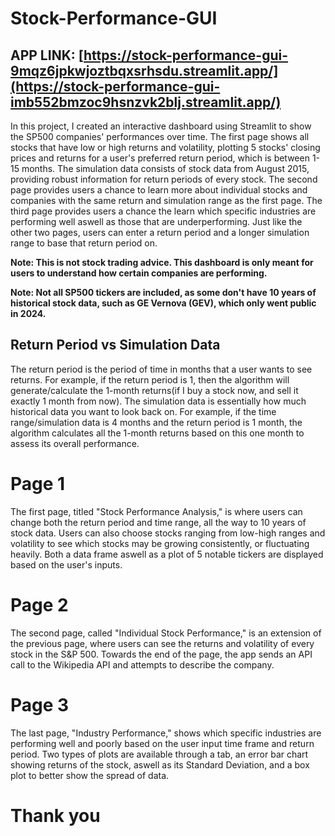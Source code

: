 # Stock-Performance-GUI

## APP LINK: [https://stock-performance-gui-9mqz6jpkwjoztbqxsrhsdu.streamlit.app/](https://stock-performance-gui-imb552bmzoc9hsnzvk2blj.streamlit.app/)

In this project, I created an interactive dashboard using Streamlit to show the SP500 companies' performances over time. The first page shows all stocks that have low or high returns and volatility, plotting 5 stocks' closing prices and returns for a user's preferred return period, which is between 1-15 months. The simulation data consists of stock data from August 2015, providing robust information for return periods of every stock. 
The second page provides users a chance to learn more about individual stocks and companies with the same return and simulation range as the first page. 
The third page provides users a chance the learn which specific industries are performing well aswell as those that are underperforming. Just like the other two pages, users can enter a return period and a longer simulation range to base that return period on.


**Note: This is not stock trading advice. This dashboard is only meant for users to understand how certain companies are performing.**

**Note: Not all SP500 tickers are included, as some don't have 10 years of historical stock data, such as GE Vernova (GEV), which only went public in 2024.**


## Return Period vs Simulation Data
The return period is the period of time in months that a user wants to see returns. For example, if the return period is 1, then the algorithm will generate/calculate the 1-month returns(if I buy a stock now, and sell it exactly 1 month from now). The simulation data is essentially how much historical data you want to look back on. 
For example, if the time range/simulation data is 4 months and the return period is 1 month, the algorithm calculates all the 1-month returns based on this one month to assess its overall performance.


# Page 1
The first page, titled "Stock Performance Analysis," is where users can change both the return period and time range, all the way to 10 years of stock data. Users can also choose stocks ranging from low-high ranges and volatility to see which stocks may be growing consistently, or fluctuating heavily. Both a data frame aswell as a plot of 5 notable tickers are displayed based on the user's inputs.


# Page 2
The second page, called "Individual Stock Performance," is an extension of the previous page, where users can see the returns and volatility of every stock in the S&P 500. Towards the end of the page, the app sends an API call to the Wikipedia API and attempts to describe the company. 


# Page 3
The last page, "Industry Performance," shows which specific industries are performing well and poorly based on the user input time frame and return period. Two types of plots are available through a tab, an error bar chart showing returns of the stock, aswell as its Standard Deviation, and a box plot to better show the spread of data.

# Thank you
